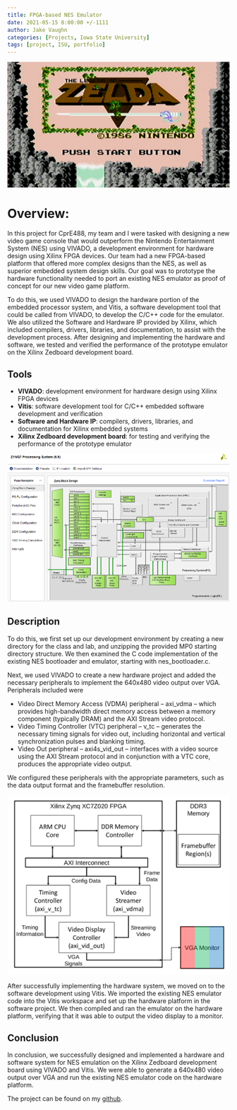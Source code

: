 ```yaml
---
title: FPGA-based NES Emulator
date: 2021-05-15 8:00:00 +/-1111
author: Jake Vaughn
categories: [Projects, Iowa State University]
tags: [project, ISU, portfolio]
---
```


![NES Zelda](/images/488/nes-zelda.jpg)

# Overview:
In this project for CprE488, my team and I were tasked with designing a new video game console that would outperform the Nintendo Entertainment System (NES) using VIVADO, a development environment for hardware design using Xilinx FPGA devices. Our team had a new FPGA-based platform that offered more complex designs than the NES, as well as superior embedded system design skills. Our goal was to prototype the hardware functionality needed to port an existing NES emulator as proof of concept for our new video game platform.

To do this, we used VIVADO to design the hardware portion of the embedded processor system, and Vitis, a software development tool that could be called from VIVADO, to develop the C/C++ code for the emulator. We also utilized the Software and Hardware IP provided by Xilinx, which included compilers, drivers, libraries, and documentation, to assist with the development process. After designing and implementing the hardware and software, we tested and verified the performance of the prototype emulator on the Xilinx Zedboard development board.

## Tools
- **VIVADO**: development environment for hardware design using Xilinx FPGA devices
- **Vitis**: software development tool for C/C++ embedded software development and verification
- **Software and Hardware IP**: compilers, drivers, libraries, and documentation for Xilinx embedded systems
- **Xilinx Zedboard development board**: for testing and verifying the performance of the prototype emulator

![Zynq Block Design](/images/488/Zynq-block-design.png)

## Description

To do this, we first set up our development environment by creating a new directory for the class and lab, and unzipping the provided MP0 starting directory structure. We then examined the C code implementation of the existing NES bootloader and emulator, starting with nes_bootloader.c.

Next, we used VIVADO to create a new hardware project and added the necessary peripherals to implement the 640x480 video output over VGA. Peripherals included were

- Video Direct Memory Access (VDMA) peripheral – axi_vdma – which provides high-bandwidth direct memory access between a memory component (typically DRAM) and the AXI Stream video protocol.
- Video Timing Controller (VTC) peripheral – v_tc – generates the necessary timing signals for video out, including horizontal and vertical synchronization pulses and blanking timing.
- Video Out peripheral – axi4s_vid_out – interfaces with a video source using the AXI Stream protocol and in conjunction with a VTC core, produces the appropriate video output.

We configured these peripherals with the appropriate parameters, such as the data output format and the framebuffer resolution.

![FPGA Connection Diagram](/images/488/Fpga-connection-diagram.png)

After successfully implementing the hardware system, we moved on to the software development using Vitis. We imported the existing NES emulator code into the Vitis workspace and set up the hardware platform in the software project. We then compiled and ran the emulator on the hardware platform, verifying that it was able to output the video display to a monitor.

## Conclusion
In conclusion, we successfully designed and implemented a hardware and software system for NES emulation on the Xilinx Zedboard development board using VIVADO and Vitis. We were able to generate a 640x480 video output over VGA and run the existing NES emulator code on the hardware platform.

The project can be found on my [github](https://github.com/jake-vaughn/CPRE-488-MP0).